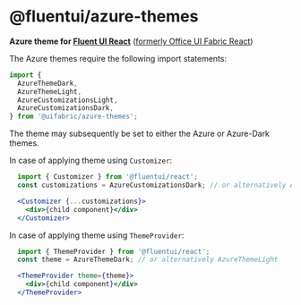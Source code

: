 # @fluentui/azure-themes

**Azure theme for [Fluent UI React](https://developer.microsoft.com/en-us/fluentui)**
([formerly Office UI Fabric React](https://developer.microsoft.com/en-us/office/blogs/ui-fabric-is-evolving-into-fluent-ui/))

The Azure themes require the following import statements:

```js
import {
  AzureThemeDark,
  AzureThemeLight,
  AzureCustomizationsLight,
  AzureCustomizationsDark,
} from '@uifabric/azure-themes';
```

The theme may subsequently be set to either the Azure or Azure-Dark themes.

In case of applying theme using `Customizer`:

```jsx
  import { Customizer } from '@fluentui/react';
  const customizations = AzureCustomizationsDark; // or alternatively AzureCustomizationsLight

  <Customizer {...customizations}>
    <div>{child component}</div>
  </Customizer>
```

In case of applying theme using `ThemeProvider`:

```jsx
  import { ThemeProvider } from '@fluentui/react';
  const theme = AzureThemeDark; // or alternatively AzureThemeLight

  <ThemeProvider theme={theme}>
    <div>{child component}</div>
  </ThemeProvider>
```
